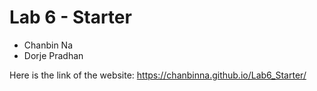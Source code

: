 # Lab 6 - Starter

- Chanbin Na
- Dorje Pradhan

Here is the link of the website: https://chanbinna.github.io/Lab6_Starter/
